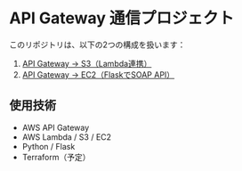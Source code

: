 # API Gateway 通信プロジェクト

このリポジトリは、以下の2つの構成を扱います：

1. [API Gateway → S3（Lambda連携）](./apigw-to-s3/README.md)
2. [API Gateway → EC2（FlaskでSOAP API）](./soap-communication/README.md)

## 使用技術
- AWS API Gateway
- AWS Lambda / S3 / EC2
- Python / Flask
- Terraform（予定）
